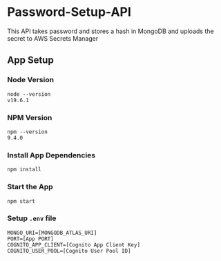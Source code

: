 # Password-Setup-API
 This API takes password and stores a hash in MongoDB and uploads the secret to AWS Secrets Manager

## App Setup 

### Node Version
```
node --version
v19.6.1
```
### NPM Version
```
npm --version
9.4.0
```
### Install App Dependencies
```
npm install
```

### Start the App
```
npm start
```

### Setup `.env` file

```
MONGO_URI=[MONGODB_ATLAS_URI]
PORT=[App PORT]
COGNITO_APP_CLIENT=[Cognito App Client Key]
COGNITO_USER_POOL=[Cognito User Pool ID]
```

